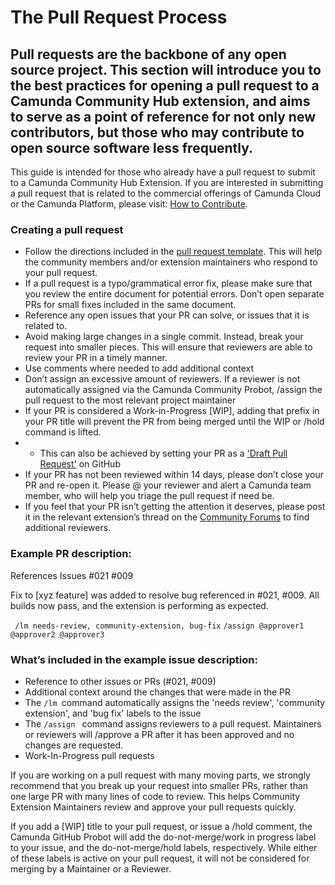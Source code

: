 # The Pull Request Process
## Pull requests are the backbone of any open source project. This section will introduce you to the best practices for opening a pull request to a Camunda Community Hub extension, and aims to serve as a point of reference for not only new contributors, but those who may contribute to open source software less frequently.

This guide is intended for those who already have a pull request to submit to a Camunda Community Hub Extension. If you are interested in submitting a pull request that is related to the commercial offerings of Camunda Cloud or the Camunda Platform, please visit: [How to Contribute](https://camunda.com/developers/how-to-contribute/). 

### Creating a pull request

* Follow the directions included in the [pull request template](https://github.com/Camunda-Community-Hub/community/issues/new/choose). This will help the community members and/or extension maintainers who respond to your pull request.
* If a pull request is a typo/grammatical error fix, please make sure that you review the entire document for potential errors. Don’t open separate PRs for small fixes included in the same document.
* Reference any open issues that your PR can solve, or issues that it is related to.
* Avoid making large changes in a single commit. Instead, break your request into smaller pieces. This will ensure that reviewers are able to review your PR in a timely manner.
* Use comments where needed to add additional context
* Don’t assign an excessive amount of reviewers. If a reviewer is not automatically assigned via the Camunda Community Probot, /assign the pull request to the most relevant project maintainer
* If your PR is considered a Work-in-Progress [WIP], adding that prefix in your PR title will prevent the PR from being merged until the WIP or /hold command is lifted.
*  * This can also be achieved by setting your PR as a ['Draft Pull Request'](https://github.blog/2019-02-14-introducing-draft-pull-requests/) on GitHub
* If your PR has not been reviewed within 14 days, please don’t close your PR and re-open it. Please @ your reviewer and alert a Camunda team member, who will help you triage the pull request if need be.
* If you feel that your PR isn’t getting the attention it deserves, please post it in the relevant extension’s thread on the [Community Forums](https://forum.camunda.org/c/community-extensions/13) to find additional reviewers.

### Example PR description:

References Issues #021 #009

Fix to [xyz feature] was added to resolve bug referenced in #021, #009. All builds now pass, and the extension is performing as expected.

<code> /lm needs-review, community-extension, bug-fix</code>
<code>/assign @approver1 @approver2 @approver3</code>

### What’s included in the example issue description:

* Reference to other issues or PRs (#021, #009)
* Additional context around the changes that were made in the PR
* The <code>/lm </code>command automatically assigns the 'needs review', 'community extension', and 'bug fix' labels to the issue
* The <code>/assign </code> command assigns reviewers to a pull request. Maintainers or reviewers will /approve a PR after it has been approved and no changes are requested.
* Work-In-Progress pull requests

If you are working on a pull request with many moving parts, we strongly recommend that you break up your request into smaller PRs, rather than one large PR with many lines of code to review. This helps Community Extension Maintainers review and approve your pull requests quickly. 

If you add a [WIP] title to your pull request, or issue a /hold comment, the Camunda GitHub Probot will add the do-not-merge/work in progress label to your issue, and the do-not-merge/hold labels, respectively. While either of these labels is active on your pull request, it will not be considered for merging by a Maintainer or a Reviewer. 
